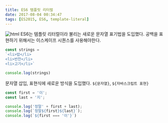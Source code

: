 ```yaml
---
title: ES6 템플릿 리터럴
date: 2017-08-04 00:34:47
tags: [ES2015, ES6, template-literal]
---
```

![html](../../../../images/es6.png)
ES6는 템플릿 리터럴이라 불리는 새로운 문자열 표기법을 도입했다.
공백을 표현하기 위해서는 이스케이프 시퀀스를 사용해야한다.

```js
const strings =
`<li>밥</li>
<li>반찬</li>
<li>고기</li>`

console.log(strings)
```

문자열 삽입, 표현식에 새로운 방식을 도입했다.
`${문자열}`, `${자바스크립트 표현}` 
```js
const first = '이';
const last = '지';

console.log('정말' + first + last);
console.log(`정말${first}${last}`);
console.log(`${first === '이'}`)
```

